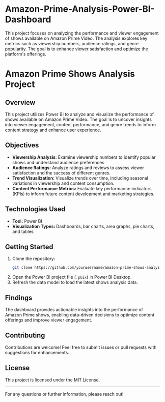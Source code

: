 # Amazon-Prime-Analysis-Power-BI-Dashboard
This project focuses on analyzing the performance and viewer engagement of shows available on Amazon Prime Video. The analysis explores key metrics such as viewership numbers, audience ratings, and genre popularity. The goal is to enhance viewer satisfaction and optimize the platform's offerings.
# Amazon Prime Shows Analysis Project

## Overview

This project utilizes Power BI to analyze and visualize the performance of shows available on Amazon Prime Video. The goal is to uncover insights into viewer engagement, content performance, and genre trends to inform content strategy and enhance user experience.

## Objectives

- **Viewership Analysis:** Examine viewership numbers to identify popular shows and understand audience preferences.
- **Audience Ratings:** Analyze ratings and reviews to assess viewer satisfaction and the success of different genres.
- **Trend Visualization:** Visualize trends over time, including seasonal variations in viewership and content consumption.
- **Content Performance Metrics:** Evaluate key performance indicators (KPIs) to inform future content development and marketing strategies.

## Technologies Used

- **Tool:** Power BI
- **Visualization Types:** Dashboards, bar charts, area graphs, pie charts, and tables

## Getting Started

1. Clone the repository:
   ```bash
   git clone https://github.com/yourusername/amazon-prime-shows-analysis.git
   ```
2. Open the Power BI project file (`.pbix`) in Power BI Desktop.
3. Refresh the data model to load the latest shows analysis data.

## Findings

The dashboard provides actionable insights into the performance of Amazon Prime shows, enabling data-driven decisions to optimize content offerings and improve viewer engagement.

## Contributing

Contributions are welcome! Feel free to submit issues or pull requests with suggestions for enhancements.

## License

This project is licensed under the MIT License.

---

For any questions or further information, please reach out!
